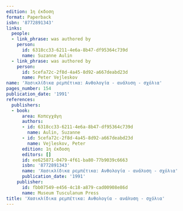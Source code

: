 ```yaml
---
edition: 1η έκδοση
format: Paperback
isbn: '8772891343'
links:
  people:
  - link_phrase: was authored by
    person:
      id: 6318cc33-6211-4e6a-8b47-df95364c739d
      name: Suzanne Aulin
  - link_phrase: was authored by
    person:
      id: 5cefa72c-2f8d-4a45-8d92-a667deabd23d
      name: Peter Vejleskov
name: 'Χασικλίδικα ρεμπέτικα: Ανθολογία - ανάλυση - σχόλια'
pages_number: 154
publication_date: '1991'
references:
  publishers:
  - book:
      area: Κοπεγχάγη
      authors:
      - id: 6318cc33-6211-4e6a-8b47-df95364c739d
        name: Aulin, Suzanne
      - id: 5cefa72c-2f8d-4a45-8d92-a667deabd23d
        name: Vejleskov, Peter
      edition: 1η έκδοση
      editors: []
      id: ee625871-0479-4f61-ba80-77b9039c6663
      isbn: '8772891343'
      name: 'Χασικλίδικα ρεμπέτικα: Ανθολογία - ανάλυση - σχόλια'
      publication_date: '1991'
    publisher:
      id: fbb07549-e456-4c18-a879-cad00908e86d
      name: Museum Tusculanum Press
title: 'Χασικλίδικα ρεμπέτικα: Ανθολογία - ανάλυση - σχόλια'
---
```


